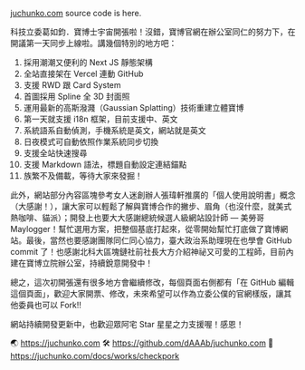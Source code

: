 [juchunko.com](juchunko.com) source code is here.

科技立委葛如鈞．寶博士宇宙開張啦！沒錯，寶博官網在辦公室同仁的努力下，在開議第一天同步上線啦。講幾個特別的地方吧：

1. 採用潮潮又便利的 Next JS 靜態架構
2. 全站直接架在 Vercel 連動 GitHub
3. 支援 RWD 跟 Card System
4. 首圖採用 Spline 全 3D 封面照
5. 運用最新的高斯潑濺（Gaussian Splatting）技術重建立體寶博
6. 第一天就支援 i18n 框架，目前支援中、英文
7. 系統語系自動偵測，手機系統是英文，網站就是英文
8. 日夜模式可自動依照作業系統同步切換
9. 支援全站快速搜尋
10. 支援 Markdown 語法，標題自動設定連結錨點
11. 族繁不及備載，等待大家來發掘！

此外，網站部分內容區塊參考女人迷創辦人張瑋軒推廣的「個人使用說明書」概念（大感謝！），讓大家可以輕鬆了解與寶博合作的撇步、眉角（也沒什麼，就美式熱咖啡、貓派）；開發上也要大大感謝總統候選人級網站設計師 — 美勞哥 Maylogger！幫忙選用方案，把整個基底打起來，從零開始幫忙打底做了寶博網站。最後，當然也要感謝團隊同仁同心協力，臺大政治系助理現在也學會 GitHub commit 了！也感謝北科大區塊鏈社前社長大方介紹神祕又可愛的工程師，目前內建在寶博立院辦公室，持續銳意開發中！

總之，這次初開張還有很多地方會繼續修改，每個頁面右側都有「在 GitHub 編輯這個頁面」，歡迎大家開票、修改，未來希望可以作為立委公僕的官網樣版，讓其他委員也可以 Fork!! 

網站持續開發更新中，也歡迎眾阿宅 Star 星星之力支援喔！感恩！

🌏 https://juchunko.com
🛠️ https://github.com/dAAAb/juchunko.com 
🐖 https://juchunko.com/docs/works/checkpork 
